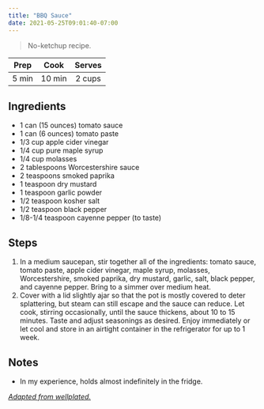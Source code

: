 ```yaml
---
title: "BBQ Sauce"
date: 2021-05-25T09:01:40-07:00
---
```

> No-ketchup recipe. 

| Prep   | Cook | Serves |
| :----: | :----: | :----: |
| 5 min | 10 min | 2 cups |

## Ingredients

- 1 can (15 ounces) tomato sauce 
- 1 can (6 ounces) tomato paste 
- 1/3 cup apple cider vinegar
- 1/4 cup pure maple syrup
- 1/4 cup molasses
- 2 tablespoons Worcestershire sauce
- 2 teaspoons smoked paprika
- 1 teaspoon dry mustard
- 1 teaspoon garlic powder
- 1/2 teaspoon kosher salt
- 1/2 teaspoon black pepper
- 1/8-1/4 teaspoon cayenne pepper (to taste)

## Steps

1. In a medium saucepan, stir together all of the ingredients: tomato sauce, tomato paste, apple cider vinegar, maple syrup, molasses, Worcestershire, smoked paprika, dry mustard, garlic, salt, black pepper, and cayenne pepper. Bring to a simmer over medium heat.
2. Cover with a lid slightly ajar so that the pot is mostly covered to deter splattering, but steam can still escape and the sauce can reduce. Let cook, stirring occasionally, until the sauce thickens, about 10 to 15 minutes. Taste and adjust seasonings as desired. Enjoy immediately or let cool and store in an airtight container in the refrigerator for up to 1 week.

## Notes
- In my experience, holds almost indefinitely in the fridge.

_[Adapted from wellplated.](https://www.wellplated.com/homemade-barbecue-sauce/)_
